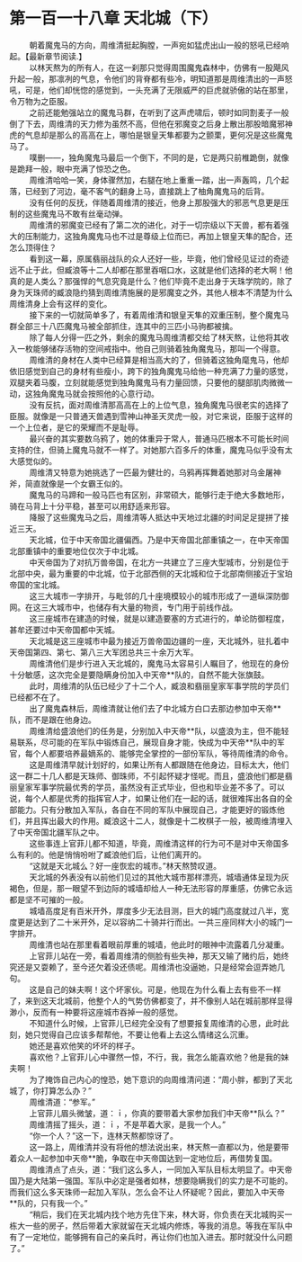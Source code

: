 <h1>第一百一十八章 天北城（下）</h1>
<div id="content">&nbsp&nbsp&nbsp&nbsp&nbsp&nbsp&nbsp&nbsp
 朝着魔鬼马的方向，周维清挺起胸膛，一声宛如猛虎出山一般的怒吼已经响起。【最新章节阅读.】
 <br/>&nbsp&nbsp&nbsp&nbsp&nbsp&nbsp&nbsp&nbsp
 以林天熬为的所有人，在这一刹那只觉得周围魔鬼森林中，仿佛有一股飓风升起一般，那凛冽的气息，令他们的背脊都有些冷，明知道那是周维清出的一声怒吼，可是，他们却恍惚的感觉到，一头充满了无限威严的巨虎就骄傲的站在那里，令万物为之臣服。
 <br/>&nbsp&nbsp&nbsp&nbsp&nbsp&nbsp&nbsp&nbsp
 之前还能勉强站立的魔鬼马群，在听到了这声虎啸后，顿时如同割麦子一般倒了下去，周维清的天力修为虽然不高，但他在邪魔变之后身上散出那股暗魔邪神虎的气息却是那么的高高在上，哪怕是银皇天隼都要为之颤栗，更何况是这些魔鬼马了。
 <br/>&nbsp&nbsp&nbsp&nbsp&nbsp&nbsp&nbsp&nbsp
 噗删——，独角魔鬼马最后一个倒下，不同的是，它是两只前椎跪倒，就像是跪拜一般，眼中充满了惊恐之色。
 <br/>&nbsp&nbsp&nbsp&nbsp&nbsp&nbsp&nbsp&nbsp
 周维清哈哈一笑，身体骤然加，右腿在地上重重一踏，出一声轰鸣，几个起落，已经到了河边，毫不客气的翻身上马，直接跳上了柚角魔鬼马的后背。
 <br/>&nbsp&nbsp&nbsp&nbsp&nbsp&nbsp&nbsp&nbsp
 没有任何的反抚，伴随着周维清的接近，他身上那股强大的邪恶气息更是压制的这些魔鬼马不敢有丝毫动弹。
 <br/>&nbsp&nbsp&nbsp&nbsp&nbsp&nbsp&nbsp&nbsp
 周维清的邪魔变已经有了第二次的进化，对于一切宗级以下天兽，都有着强大的压制能力，这独角魔鬼马也不过是尊级上位而已，再加上银皇天隼的配合，还怎么顶得住？
 <br/>&nbsp&nbsp&nbsp&nbsp&nbsp&nbsp&nbsp&nbsp
 看到这一幕，原属翡丽战队的众人还好一些，毕竟，他们曾经见证过的奇迹远不止于此，但臧浪等十二人却都在那里吞咽口水，这就是他们选择的老大啊！他真的是人类么？那强悍的气息究竟是什么？他们毕竟不走出身于天珠学院的，除了身为天珠师的臧浪隐约猜到周维清施展的是邪魔变之外，其他人根本不清楚为什么周维清身上会有这样的变化。
 <br/>&nbsp&nbsp&nbsp&nbsp&nbsp&nbsp&nbsp&nbsp
 接下来的一切就简单多了，有着周维清和银皇天隼的双重压制，整个魔鬼马群全部三十八匹魔鬼马被全部抓住，连其中的三匹小马驹都被擒。
 <br/>&nbsp&nbsp&nbsp&nbsp&nbsp&nbsp&nbsp&nbsp
 除了每人分得一匹之外，剩余的魔鬼马周维清都交给了林天熬，让他将其收入一枚能够储存活物的空间戒指中。他自己则骑着独角魔鬼马，那叫一个得意。
 <br/>&nbsp&nbsp&nbsp&nbsp&nbsp&nbsp&nbsp&nbsp
 周维清的身材在人类中已经算是相当高大的了，但骑着这独角麾鬼马，他却依旧感觉到自己的身材有些瘦小，跨下的独角魔鬼马给他一种充满了力量的感觉，双腿夹着马腹，立刻就能感觉到独角魔鬼马有力量回馈，只要他的腿部肌肉微微一动，这独角魔鬼马就会按照他的心意行动。
 <br/>&nbsp&nbsp&nbsp&nbsp&nbsp&nbsp&nbsp&nbsp
 没有反抗，面对周维清那高高在上的上位气息，独角魔鬼马很老实的选择了臣服。就像是一只普通天兽遇到雪神山神圣天灵虎一般，对它来说，臣服于这样的一个上位者，是它的荣耀而不是耻辱。
 <br/>&nbsp&nbsp&nbsp&nbsp&nbsp&nbsp&nbsp&nbsp
 最兴奋的其实要数乌鸦了，她的体重异于常人，普通马匹根本不可能长时间支持的住，但骑上魔鬼马就不一样了。对她那六百多斤的体重，魔鬼马似乎没有太大感觉似的。
 <br/>&nbsp&nbsp&nbsp&nbsp&nbsp&nbsp&nbsp&nbsp
 周维清又特意为她挑选了一匹最为健壮的，乌鸦再挥舞着她那对乌金屠神斧，简直就像是一个女霸王似的。
 <br/>&nbsp&nbsp&nbsp&nbsp&nbsp&nbsp&nbsp&nbsp
 魔鬼马的马蹄和一般马匹也有区别，非常硕大，能够行走于绝大多数地形，骑在马背上十分平稳，甚至可以用舒适来形容。
 <br/>&nbsp&nbsp&nbsp&nbsp&nbsp&nbsp&nbsp&nbsp
 降服了这些魔鬼马之后，周维清等人抵达中天地过北疆的时间足足提拼了接近三天。
 <br/>&nbsp&nbsp&nbsp&nbsp&nbsp&nbsp&nbsp&nbsp
 天北城，位于中天帝国北疆偏西。乃是中天帝国北部重镇之一，在中天帝国北部重镇中的重要地位仅次于中北城。
 <br/>&nbsp&nbsp&nbsp&nbsp&nbsp&nbsp&nbsp&nbsp
 中天帝国为了对抗万兽帝国，在北方一共建立了三座大型城市，分别是位于北部中央，最为重要的中北城，位于北部西侧的天北城和位于北部南侧接近于宝珀帝国的宝北城。
 <br/>&nbsp&nbsp&nbsp&nbsp&nbsp&nbsp&nbsp&nbsp
 这三大城市一字排开，与毗邻的几十座境模较小的城市形成了一道纵深防御网。在这三大城市中，也储存有大量的物资，专门用于前线作战。
 <br/>&nbsp&nbsp&nbsp&nbsp&nbsp&nbsp&nbsp&nbsp
 这三座城市在建造的时候，就是以建造要塞的方式进行的，单论防御程度，甚牟还要过中天帝国都中天城。
 <br/>&nbsp&nbsp&nbsp&nbsp&nbsp&nbsp&nbsp&nbsp
 天北城是这三座城市中最为接近万兽帝国边疆的一座，天北城外，驻扎着中天帝国第四、第七、第八三大军团总共三十余万大军。
 <br/>&nbsp&nbsp&nbsp&nbsp&nbsp&nbsp&nbsp&nbsp
 周维清他们是步行进入天北城的，魔鬼马太容易引人瞩目了，他现在的身份十分敏感，这次完全是要隐瞒身份加入中天帝**队的，自然不能大张旗鼓。
 <br/>&nbsp&nbsp&nbsp&nbsp&nbsp&nbsp&nbsp&nbsp
 此时，周维清的队伍已经少了十二个人，臧浪和翡丽皇家军事学院的学员们已经都不在了。
 <br/>&nbsp&nbsp&nbsp&nbsp&nbsp&nbsp&nbsp&nbsp
 出了魔鬼森林后，周维清就让他们去了中北城方白口去那边参加中天帝**队，而不是跟在他身边。
 <br/>&nbsp&nbsp&nbsp&nbsp&nbsp&nbsp&nbsp&nbsp
 周维清给盛浪他们的任务是，分别加入中天帝**队，以盛浪为主，但不能轻易联系，尽可能的在军队中锻炼自己，展现自身才能，快成为中天帝**队中的军官，每个人都要培养最嫡系的、能够完全掌控的一部份军队，等待周维清的命令。
 <br/>&nbsp&nbsp&nbsp&nbsp&nbsp&nbsp&nbsp&nbsp
 这是周维清早就计划好的，如果让所有人都跟随在他身边，目标太大，他们这一群二十几人都是天珠师、御珠师，不引起怀疑才怪呢。而且，盛浪他们都是翡丽皇家军事学院最优秀的学员，虽然没有正式毕业，但也和毕业差不多了。可以说，每个人都是优秀的指挥官人才，如果让他们在一起的话，就很难挥出各自的全部能力。只有分散加入军队，各自在不同的军队中展现自己，才能更好的锻炼他们，并且挥出最大的作用。臧浪这十二人，就像是十二枚棋子一般，被周维清埋入了中天帝国北疆军队之中。
 <br/>&nbsp&nbsp&nbsp&nbsp&nbsp&nbsp&nbsp&nbsp
 这些事连上官菲儿都不知道，毕竟，周维清这样的行为可不是对中天帝国多么有利的。他是悄悄吩咐了臧浪他们后，让他们离开的。
 <br/>&nbsp&nbsp&nbsp&nbsp&nbsp&nbsp&nbsp&nbsp
 “这就是天北城么？好一座恢宏的城市。”林天熬赞叹道。
 <br/>&nbsp&nbsp&nbsp&nbsp&nbsp&nbsp&nbsp&nbsp
 天北城的外表没有以前他们见过的其他大城市那样漂亮，城墙通体呈现为灰褐色，但是，那一眼望不到边际的城墙却给人一种无法形容的厚重感，仿佛它永远都是坚不可摧的一般。
 <br/>&nbsp&nbsp&nbsp&nbsp&nbsp&nbsp&nbsp&nbsp
 城墙高度足有百米开外，厚度多少无法目测，巨大的城门高度就过八半，宽度更是达到了二十米开外，足以容纳二十骑并行而出。一共三座同样大小的城门一字排开。
 <br/>&nbsp&nbsp&nbsp&nbsp&nbsp&nbsp&nbsp&nbsp
 周维清也站在那里看着眼前厚重的城墙，他此时的眼神中流露着几分凝重。
 <br/>&nbsp&nbsp&nbsp&nbsp&nbsp&nbsp&nbsp&nbsp
 上官菲儿站在一旁，看着周维清的侧脸有些失神，那天又输了赌约后，她终究还是又耍赖了，至今还欠着没还债呢。周维清也没逼她，只是经常会逗弄她几句。
 <br/>&nbsp&nbsp&nbsp&nbsp&nbsp&nbsp&nbsp&nbsp
 这是自己的妹夫啊！这个坏家伙。可是，他现在为什么看上去有些不一样了，来到这天北城前，他整个人的气势仿佛都变了，并不像别人站在城前那样显得渺小，反而有一种要将这座城市吞掉一般的感觉。
 <br/>&nbsp&nbsp&nbsp&nbsp&nbsp&nbsp&nbsp&nbsp
 不知道什么时候，上官菲儿已经完全没有了想要报复周维清的心思，此时此刻，她只觉得自己应该多帮帮他，不要让他看上去这么情绪这么沉重。
 <br/>&nbsp&nbsp&nbsp&nbsp&nbsp&nbsp&nbsp&nbsp
 她还是喜欢他笑的坏坏的样子。
 <br/>&nbsp&nbsp&nbsp&nbsp&nbsp&nbsp&nbsp&nbsp
 喜欢他？上官菲儿心中骤然一惊，不行，我，我怎么能喜欢他？他是我的妹夫啊！
 <br/>&nbsp&nbsp&nbsp&nbsp&nbsp&nbsp&nbsp&nbsp
 为了掩饰自己内心的惶恐，她下意识的向周维清问道：“周小胖，都到了天北城了，你打算怎么办？”
 <br/>&nbsp&nbsp&nbsp&nbsp&nbsp&nbsp&nbsp&nbsp
 周维清道：“参军。”
 <br/>&nbsp&nbsp&nbsp&nbsp&nbsp&nbsp&nbsp&nbsp
 上官菲儿眉头微皱，道：ｉ，你真的要带着大家参加我们中天帝**队么？”
 <br/>&nbsp&nbsp&nbsp&nbsp&nbsp&nbsp&nbsp&nbsp
 周维清摇了摇头，道：ｉ，不是苹着大家，是我一个人。”
 <br/>&nbsp&nbsp&nbsp&nbsp&nbsp&nbsp&nbsp&nbsp
 “你一个人？”这一下，连林天熬都惊讶了。
 <br/>&nbsp&nbsp&nbsp&nbsp&nbsp&nbsp&nbsp&nbsp
 这一路上，周维清并没有将他的想法说出来，林天熬一直都以为，他是要带着众人一起参加中天帝**脆，争取在中天帝国达到一定地位后，再借势复国。
 <br/>&nbsp&nbsp&nbsp&nbsp&nbsp&nbsp&nbsp&nbsp
 周维清点了点头，道：“我们这么多人，一同加入军队目标太明显了。中天帝国乃是大陆第一强国。军队中必定是强者如林，想要隐瞒我们的实力是不可能的。而我们这么多天珠师一起加入军队，怎么会不让人怀疑呢？因此，要加入中天帝**队的，只有我一个。”
 <br/>&nbsp&nbsp&nbsp&nbsp&nbsp&nbsp&nbsp&nbsp
 “稍后，我们在天北城内找个地方先住下来，林大哥，你负责在天北城购买一栋大一些的房子，然后带着大家就留在天北城内修炼，等我的消息。等我在军队中有了一定地位，能够拥有自己的亲兵时，再让你们也加入进去。那时就没什么问题了。”
 <br/>&nbsp&nbsp&nbsp&nbsp&nbsp&nbsp&nbsp&nbsp
 <br/>&nbsp&nbsp&nbsp&nbsp&nbsp&nbsp&nbsp&nbsp
</div>
